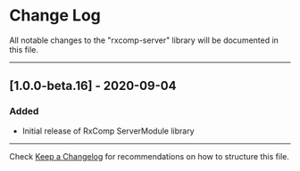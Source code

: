 # Change Log
All notable changes to the "rxcomp-server" library will be documented in this file.

---

## [1.0.0-beta.16] - 2020-09-04
### Added
- Initial release of RxComp ServerModule library

---

Check [Keep a Changelog](http://keepachangelog.com/) for recommendations on how to structure this file.
